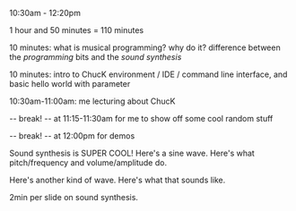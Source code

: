10:30am - 12:20pm

1 hour and 50 minutes = 110 minutes

10 minutes: what is musical programming? why do it? difference between the _programming_ bits and the _sound synthesis_

10 minutes: intro to ChucK environment / IDE / command line interface, and basic hello world with parameter

10:30am-11:00am: me lecturing about ChucK

-- break! -- at 11:15-11:30am for me to show off some cool random stuff

-- break! -- at 12:00pm for demos

Sound synthesis is SUPER COOL!
Here's a sine wave. Here's what pitch/frequency and volume/amplitude do.

Here's another kind of wave. Here's what that sounds like.


2min per slide on sound synthesis.